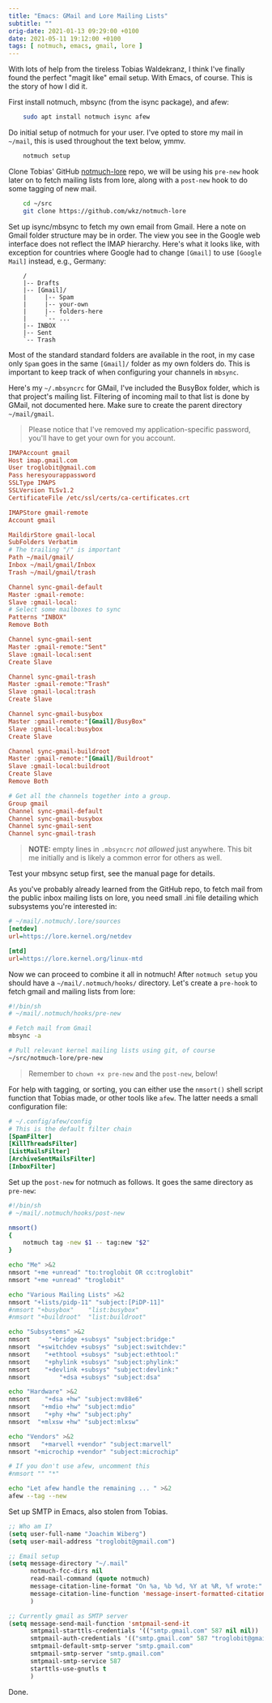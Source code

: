 ```yaml
---
title: "Emacs: GMail and Lore Mailing Lists"
subtitle: ""
orig-date: 2021-01-13 09:29:00 +0100
date: 2021-05-11 19:12:00 +0100
tags: [ notmuch, emacs, gmail, lore ]
---
```


With lots of help from the tireless Tobias Waldekranz, I think I've
finally found the perfect "magit like" email setup.  With Emacs, of
course.  This is the story of how I did it.

First install notmuch, mbsync (from the isync package), and afew:

```sh
    sudo apt install notmuch isync afew
```

Do initial setup of notmuch for your user.  I've opted to store my
mail in` ~/mail`, this is used throughout the text below, ymmv.

```sh
	notmuch setup
```

Clone Tobias' GitHub [notmuch-lore](https://github.com/wkz/notmuch-lore)
repo, we will be using his `pre-new` hook later on to fetch mailing
lists from lore, along with a `post-new` hook to do some tagging of new
mail.

```sh
    cd ~/src
	git clone https://github.com/wkz/notmuch-lore
```

Set up isync/mbsync to fetch my own email from Gmail.  Here a note on
Gmail folder structure may be in order.  The view you see in the Google
web interface does not reflect the IMAP hierarchy.  Here's what it looks
like, with exception for countries where Google had to change `[Gmail]`
to use `[Google Mail]` instead, e.g., Germany:

```
    /
	|-- Drafts
	|-- [Gmail]/
	|     |-- Spam
	|     |-- your-own
	|     |-- folders-here
	|     `-- ...
	|-- INBOX
	|--	Sent
	`-- Trash
```

Most of the standard standard folders are available in the root, in my
case only `Spam` goes in the same `[Gmail]/` folder as my own folders
do.  This is important to keep track of when configuring your channels
in `mbsync`.

Here's my `~/.mbsyncrc` for GMail, I've included the BusyBox folder,
which is that project's mailing list.  Filtering of incoming mail to
that list is done by GMail, not documented here.  Make sure to create
the parent directory `~/mail/gmail`.

> Please notice that I've removed my application-specific password,
> you'll have to get your own for you account.

```cfg
IMAPAccount gmail
Host imap.gmail.com
User troglobit@gmail.com
Pass heresyourappassword
SSLType IMAPS
SSLVersion TLSv1.2
CertificateFile /etc/ssl/certs/ca-certificates.crt

IMAPStore gmail-remote
Account gmail

MaildirStore gmail-local
SubFolders Verbatim
# The trailing "/" is important
Path ~/mail/gmail/
Inbox ~/mail/gmail/Inbox
Trash ~/mail/gmail/trash

Channel sync-gmail-default
Master :gmail-remote:
Slave :gmail-local:
# Select some mailboxes to sync
Patterns "INBOX"
Remove Both

Channel sync-gmail-sent
Master :gmail-remote:"Sent"
Slave :gmail-local:sent
Create Slave

Channel sync-gmail-trash
Master :gmail-remote:"Trash"
Slave :gmail-local:trash
Create Slave

Channel sync-gmail-busybox
Master :gmail-remote:"[Gmail]/BusyBox"
Slave :gmail-local:busybox
Create Slave

Channel sync-gmail-buildroot
Master :gmail-remote:"[Gmail]/Buildroot"
Slave :gmail-local:buildroot
Create Slave
Remove Both

# Get all the channels together into a group.
Group gmail
Channel sync-gmail-default
Channel sync-gmail-busybox
Channel sync-gmail-sent
Channel sync-gmail-trash
```

> **NOTE:** empty lines in `.mbsyncrc` *not allowed* just anywhere.
>           This bit me initially and is likely a common error for
>           others as well.

Test your mbsync setup first, see the manual page for details.  

As you've probably already learned from the GitHub repo, to fetch mail
from the public inbox mailing lists on lore, you need small .ini file
detailing which subsystems you're interested in:

```cfg
# ~/mail/.notmuch/.lore/sources
[netdev]
url=https://lore.kernel.org/netdev

[mtd]
url=https://lore.kernel.org/linux-mtd
```

Now we can proceed to combine it all in notmuch!  After `notmuch setup`
you should have a `~/mail/.notmuch/hooks/` directory.  Let's create a
`pre-hook` to fetch gmail and mailing lists from lore:

```sh
#!/bin/sh
# ~/mail/.notmuch/hooks/pre-new

# Fetch mail from Gmail
mbsync -a

# Pull relevant kernel mailing lists using git, of course
~/src/notmuch-lore/pre-new
```

> Remember to `chown +x pre-new` and the `post-new`, below!

For help with tagging, or sorting, you can either use the `nmsort()`
shell script function that Tobias made, or other tools like `afew`.
The latter needs a small configuration file:

```cfg
# ~/.config/afew/config
# This is the default filter chain
[SpamFilter]
[KillThreadsFilter]
[ListMailsFilter]
[ArchiveSentMailsFilter]
[InboxFilter]
```

Set up the `post-new` for notmuch as follows.  It goes the same
directory as `pre-new`:

```sh
#!/bin/sh
# ~/mail/.notmuch/hooks/post-new

nmsort()
{
    notmuch tag -new $1 -- tag:new "$2"
}

echo "Me" >&2
nmsort "+me +unread" "to:troglobit OR cc:troglobit"
nmsort "+me +unread" "troglobit"

echo "Various Mailing Lists" >&2
nmsort "+lists/pidp-11" "subject:[PiDP-11]"
#nmsort "+busybox"    "list:busybox"
#nmsort "+buildroot"  "list:buildroot"

echo "Subsystems" >&2
nmsort     "+bridge +subsys" "subject:bridge:"
nmsort  "+switchdev +subsys" "subject:switchdev:"
nmsort    "+ethtool +subsys" "subject:ethtool:"
nmsort    "+phylink +subsys" "subject:phylink:"
nmsort    "+devlink +subsys" "subject:devlink:"
nmsort        "+dsa +subsys" "subject:dsa"

echo "Hardware" >&2
nmsort    "+dsa +hw" "subject:mv88e6"
nmsort   "+mdio +hw" "subject:mdio"
nmsort    "+phy +hw" "subject:phy"
nmsort  "+mlxsw +hw" "subject:mlxsw"

echo "Vendors" >&2
nmsort   "+marvell +vendor" "subject:marvell"
nmsort "+microchip +vendor" "subject:microchip"

# If you don't use afew, uncomment this
#nmsort "" "*"

echo "Let afew handle the remaining ... " >&2
afew --tag --new
```

Set up SMTP in Emacs, also stolen from Tobias.

```lisp
;; Who am I?
(setq user-full-name "Joachim Wiberg")
(setq user-mail-address "troglobit@gmail.com")

;; Email setup
(setq message-directory "~/.mail"
      notmuch-fcc-dirs nil
      read-mail-command (quote notmuch)
      message-citation-line-format "On %a, %b %d, %Y at %R, %f wrote:"
      message-citation-line-function 'message-insert-formatted-citation-line
      )

;; Currently gmail as SMTP server
(setq message-send-mail-function 'smtpmail-send-it
      smtpmail-starttls-credentials '(("smtp.gmail.com" 587 nil nil))
      smtpmail-auth-credentials '(("smtp.gmail.com" 587 "troglobit@gmail.com" nil))
      smtpmail-default-smtp-server "smtp.gmail.com"
      smtpmail-smtp-server "smtp.gmail.com"
      smtpmail-smtp-service 587
      starttls-use-gnutls t
      )
```

Done.

